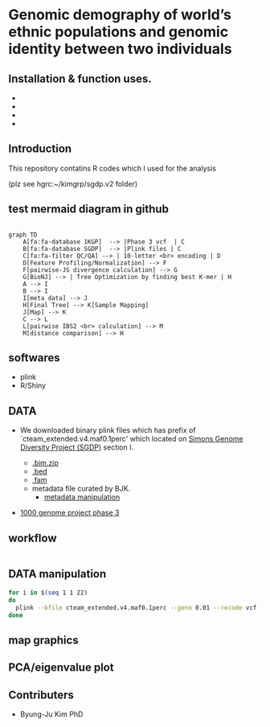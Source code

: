 Genomic demography of world’s ethnic populations and genomic identity between two individuals
====================================================================================

## Installation & function uses.

*
* 
* 
* 

## Introduction 

This repository contatins R codes which I used for the analysis

(plz see hgrc:~/kimgrp/sgdp.v2 folder)

## test mermaid diagram in github

```mermaid

graph TD
    A[fa:fa-database 1KGP]  --> |Phase 3 vcf  | C
    B[fa:fa-database SGDP]  --> |Plink files | C
    C[fa:fa-filter QC/QA] --> | 10-letter <br> encoding | D 
    D[Feature Profiling/Normalization] --> F 
    F[pairwise-JS divergence calculation] --> G
    G[BioNJ] --> | Tree Optimization by finding best K-mer | H
    A --> I
    B --> I
    I[meta data] --> J
    H[Final Tree] --> K[Sample Mapping]
    J[Map] --> K
    C --> L 
    L[pairwise IBS2 <br> calculation] --> M
    M[distance comparison] --> H
 ```
## softwares

* plink
* R/Shiny

## DATA

* We downloaded binary plink files which has prefix of `cteam_extended.v4.maf0.1perc' which located on [Simons Genome Diversity Project (SGDP)](https://reichdata.hms.harvard.edu/pub/datasets/sgdp/) section I.
 
    * [.bim.zip](https://sharehost.hms.harvard.edu/genetics/reich_lab/sgdp/variant_set/cteam_extended.v4.maf0.1perc.bim.zip)
    * [.bed](https://sharehost.hms.harvard.edu/genetics/reich_lab/sgdp/variant_set/cteam_extended.v4.maf0.1perc.bed)
    * [.fam](https://sharehost.hms.harvard.edu/genetics/reich_lab/sgdp/variant_set/cteam_extended.v4.maf0.1perc.fam)
    * metadata file curated by BJK.
      * [metadata manipulation]()

* [1000 genome project phase 3]()

## workflow

```bash


```


## DATA manipulation

```bash
for i in $(seq 1 1 22)
do
  plink --bfile cteam_extended.v4.maf0.1perc --geno 0.01 --recode vcf --chr $i --out <outfile1>
done
```
## map graphics


## PCA/eigenvalue plot


##


## Contributers

* Byung-Ju Kim PhD

